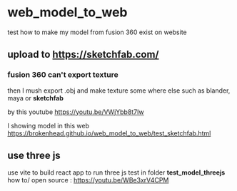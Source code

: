 # web_model_to_web
test how to make my model from fusion 360 exist on website

## upload to https://sketchfab.com/
### fusion 360 can't export texture
then I mush export .obj and make texture some where else such as blander, maya or **sketchfab**

by this youtube https://youtu.be/VWjYbb8t7Iw

I showing model in this web https://brokenhead.github.io/web_model_to_web/test_sketchfab.html


## use three js
use vite to build react app to run three js test in folder **test_model_threejs**
how to/ open source : https://youtu.be/WBe3xrV4CPM
